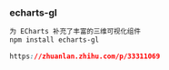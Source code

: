 ### echarts-gl

```css
为 ECharts 补充了丰富的三维可视化组件
npm install echarts-gl
```

```css
https://zhuanlan.zhihu.com/p/33311069
```

